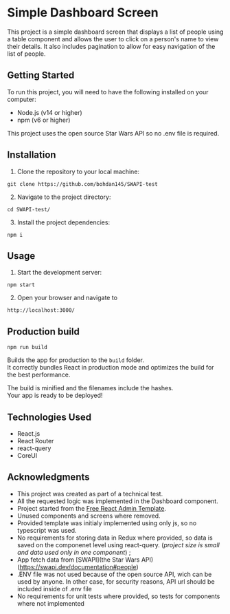 # Simple Dashboard Screen

This project is a simple dashboard screen that displays a list of people using a table component and allows the user to click on a person's name to view their details. It also includes pagination to allow for easy navigation of the list of people.

## Getting Started

To run this project, you will need to have the following installed on your computer:

- Node.js (v14 or higher)
- npm (v6 or higher)

This project uses the open source Star Wars API so no .env file is required.

## Installation

1. Clone the repository to your local machine:
```
git clone https://github.com/bohdan145/SWAPI-test
```
2. Navigate to the project directory:
```
cd SWAPI-test/
```
3. Install the project dependencies:
```
npm i
```

## Usage

1. Start the development server:

```
npm start
```
2. Open your browser and navigate to
```
http://localhost:3000/
```


## Production build

```
npm run build
```

Builds the app for production to the `build` folder.\
It correctly bundles React in production mode and optimizes the build for the best performance.

The build is minified and the filenames include the hashes.\
Your app is ready to be deployed!

## Technologies Used

- React.js
- React Router
- react-query
- CoreUI 

## Acknowledgments
- This project was created as part of a technical test. 
- All the requested logic was implemented in the Dashboard component.
- Project started from the [Free React Admin Template](https://coreui.io/product/free-react-admin-template/).
- Unused components and screens where removed.
- Provided template was initialy implemented using only js, so no typescript was used.
- No requirements for storing data in Redux where provided, so data is saved on the componenet level using react-query.
  (*project size is small and data used only in one component*) ;
- App fetch data from [SWAPI](the Star Wars API)(https://swapi.dev/documentation#people)
- .ENV file was not used because of the open source API, wich can be used by anyone. In other case, for security reasons, API url should be included inside of .env file
- No requirements for unit tests where provided, so tests for components where not implemented

